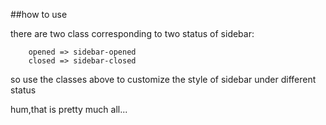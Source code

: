 ##how to use

there are two class corresponding to two status of sidebar:
```
    opened => sidebar-opened
    closed => sidebar-closed
```

 so use the classes above to customize the style of sidebar under different status

 hum,that is pretty much all...
